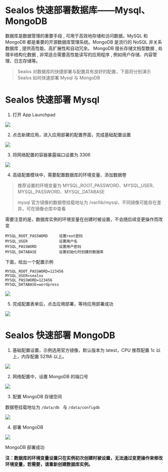 # Sealos 快速部署数据库——Mysql、MongoDB

数据库是数据管理的重要手段 , 可用于高效地存储和访问数据。MySQL 和 MongoDB 都是重要的开源数据库管理系统。MongoDB 是流行的 NoSQL 非关系数据库 , 提供高性能、高扩展性和自动冗余。 MongoDB 擅长存储文档型数据 , 处理半结构化数据 , 非常适合需要高性能读写的应用程序 , 例如用户存储、内容管理、日志存储等。

> Sealos 对数据库的快捷部署与配置具有良好的配置，下面将分别演示 Sealos 如何快速部署 Mysql 与 MongoDB

# Sealos 快速部署 Mysql

1. 打开 App Launchpad

![](.\images\image-20230531114823455.png)

2. 点击新建应用，进入应用部署的配置界面，完成基础配置设置

![](.\images\image-20230531114648911.png)

3. 将网络配置的容器暴露端口设置为 3306

![](.\images\image-20230531115012658.png)

4. 高级配置模块中，需要配置数据库的环境变量、添加数据卷

> 推荐设置的环境变量为 MYSQL_ROOT_PASSWORD、MYSQL_USER、MYSQL_PASSWORD、MYSQL_DATABASE
>
> mysql 官方镜像的数据卷挂载地址为 /var/lib/mysql，不同镜像可能存在差异，可在镜像仓库中查看

需要注意的是，数据库实例的环境变量在创建时被设置，不会随后续变更操作而改变

```Plain
MYSQL_ROOT_PASSWORD     设置root密码
MYSQL_USER              设置用户名
MYSQL_PASSWORD          设置用户密码
MYSQL_DATABASE          设置初始化时创建的数据库
```

下面，给出一个配置示例

```Plain
MYSQL_ROOT_PASSWORD=123456    
MYSQL_USER=sealos
MYSQL_PASSWORD=123456
MYSQL_DATABASE=wordpress
```

![](.\images\image-20230531115136034.png)

5. 完成配置表单后，点击应用部署，等待应用部署成功

![](.\images\image-20230531115334780.png)

# Sealos 快速部署 MongoDB

1. 基础配置设置，示例选用官方镜像，默认版本为 latest，CPU 推荐配置 1c 以上，内存配置 521Mi 以上。

![](.\images\image-20230531115455933.png)

2. 网络配置中，设置 MongoDB 的端口号

![](.\images\image-20230531115604776.png)

3. 配置 MongoDB 存储空间

数据卷挂载地址为 `/data/db ` 与 `/data/configdb`

![](.\images\image-20230531115648966.png)

4. 部署 MongoDB

![](.\images\image-20230531132611491.png)

MongoDB 部署成功

**注：数据库的环境变量设置只在实例初次创建时被设置，无法通过变更操作来修改环境变量，若需要，请重新创建数据库实例。**